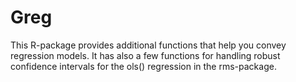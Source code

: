 Greg
====

This R-package provides additional functions that help you convey regression models. It has also a few functions for handling robust confidence intervals for the ols() regression in the rms-package.
